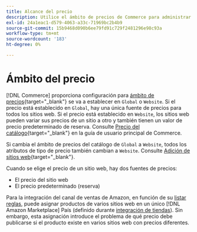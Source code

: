 ```yaml
---
title: Alcance del precio
description: Utilice el ámbito de precios de Commerce para administrar los precios según varios sitios web o globalmente.
exl-id: 24a1eac1-d579-4063-a33c-71969bc2b4b9
source-git-commit: 15b9468d090b6ee79fd91c729f2481296e98c93a
workflow-type: tm+mt
source-wordcount: '183'
ht-degree: 0%

---
```


# Ámbito del precio

[!DNL Commerce] proporciona configuración para [ámbito de precios](https://docs.magento.com/user-guide/configuration/catalog/catalog.html#price){target=&quot;_blank&quot;} se va a establecer en `Global` o `Website`. Si el precio está establecido en `Global`, hay una única fuente de precios para todos los sitios web. Si el precio está establecido en `Website`, los sitios web pueden variar sus precios de un sitio a otro y también tienen un valor de precio predeterminado de reserva. Consulte [Precio del catálogo](https://docs.magento.com/user-guide/configuration/catalog/catalog.html#price){target=&quot;_blank&quot;} en la guía de usuario principal de Commerce.

Si cambia el ámbito de precios del catálogo de `Global` a `Website`, todos los atributos de tipo de precio también cambian a `Website`. Consulte [Adición de sitios web](https://docs.magento.com/user-guide/stores/stores-all-create-website.html){target=&quot;_blank&quot;}.

Cuando se elige el precio de un sitio web, hay dos fuentes de precios:

- El precio del sitio web
- El precio predeterminado (reserva)

Para la integración del canal de ventas de Amazon, en función de su [listar reglas](./listing-rules.md), puede asignar productos de varios sitios web en un único [!DNL Amazon Marketplace] País (definido durante [integración de tiendas](./store-integration.md)). Sin embargo, esta asignación introduce el problema de qué precio debe publicarse si el producto existe en varios sitios web con precios diferentes.
